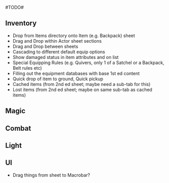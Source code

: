 #TODO#

Inventory
- 
- Drop from Items directory onto Item (e.g. Backpack) sheet
- Drag and Drop within Actor sheet sections
- Drag and Drop between sheets
- Cascading to different default equip options
- Show damaged status in item attributes and on list
- Special Equipping Rules (e.g. Quivers, only 1 of a Satchel or a Backpack, Belt rules etc)
- Filling out the equipment databases with base 1st ed content
- Quick drop of item to ground, Quick pickup
- Cached items (from 2nd ed sheet; maybe need a sub-tab for this)
- Lost items (from 2nd ed sheet; maybe on same sub-tab as cached items)

Magic
- 

Combat
-

Light
-

UI
-
- Drag things from sheet to Macrobar?
